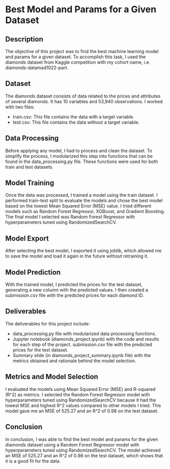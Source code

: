# Best Model and Params for a Given Dataset
## Description
The objective of this project was to find the best machine learning model and params for a given dataset. To accomplish this task, I used the diamonds dataset from Kaggle competition with my cohort name, i.e. diamonds-datamad1022-part.

## Dataset
The diamonds dataset consists of data related to the prices and attributes of several diamonds. It has 10 variables and 53,940 observations. I worked with two files:

- train.csv: This file contains the data with a target variable.
- test.csv: This file contains the data without a target variable.

## Data Processing
Before applying any model, I had to process and clean the dataset. To simplify the process, I modularized this step into functions that can be found in the data_processing.py file. These functions were used for both train and test datasets.

## Model Training
Once the data was processed, I trained a model using the train dataset. I performed train-test split to evaluate the models and chose the best model based on the lowest Mean Squared Error (MSE) value. I tried different models such as Random Forest Regressor, XGBoost, and Gradient Boosting. The final model I selected was Random Forest Regressor with hyperparameters tuned using RandomizedSearchCV.

## Model Export
After selecting the best model, I exported it using joblib, which allowed me to save the model and load it again in the future without retraining it.

## Model Prediction
With the trained model, I predicted the prices for the test dataset, generating a new column with the predicted values. I then created a submission.csv file with the predicted prices for each diamond ID.

## Deliverables
The deliverables for this project include:

- data_processing.py file with modularized data processing functions.
- Jupyter notebook (diamonds_project.ipynb) with the code and results for each step of the project.
submission.csv file with the predicted prices for the test dataset.
- Summary slide (in diamonds_project_summary.ipynb file) with the metrics obtained and rationale behind the model selection.

## Metrics and Model Selection
I evaluated the models using Mean Squared Error (MSE) and R-squared (R^2) as metrics. I selected the Random Forest Regressor model with hyperparameters tuned using RandomizedSearchCV because it had the lowest MSE and highest R^2 values compared to other models I tried. This model gave me an MSE of 525.27 and an R^2 of 0.98 on the test dataset.

## Conclusion
In conclusion, I was able to find the best model and params for the given diamonds dataset using a Random Forest Regressor model with hyperparameters tuned using RandomizedSearchCV. The model achieved an MSE of 525.27 and an R^2 of 0.98 on the test dataset, which shows that it is a good fit for the data.
